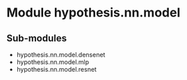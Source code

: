 Module hypothesis.nn.model
==========================

Sub-modules
-----------
* hypothesis.nn.model.densenet
* hypothesis.nn.model.mlp
* hypothesis.nn.model.resnet